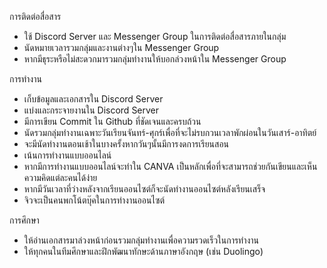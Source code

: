 การติดต่อสื่อสาร
- ใช้ Discord Server และ Messenger Group ในการติดต่อสื่อสารภายในกลุ่ม
- นัดหมายเวลารวมกลุ่มและงานต่างๆใน Messenger Group
- หากมีธุระหรือไม่สะดวกมารวมกลุ่มทำงานให้บอกล่วงหน้าใน Messenger Group

การทำงาน
- เก็บข้อมูลและเอกสารใน Discord Server 
- แบ่งและกระจายงานใน Discord Server 
- มีการเขียน Commit ใน Github ที่ชัดเจนและครบถ้วน
- นัดรวมกลุ่มทำงานเฉพาะวันเรียนจันทร์-ศุกร์เพื่อที่จะไม่รบกวนเวลาพักผ่อนในวันเสาร์-อาทิตย์
- จะมีนัดทำงานตอนเช้าในบางครั้งหากวันๆนั้นมีการงดการเรียนสอน
- เน้นการทำงานแบบออนไลน์
- หากมีการทำงานแบบออนไลน์จะทำใน CANVA เป็นหลักเพื่อที่จะสามารถช่วยกันเขียนและเห็นความคิดแต่ละคนได้ง่าย
- หากมีวันเวลาที่ว่างหลังจากเรียนออนไซต์ก็จะนัดทำงานออนไซต์หลังเรียนเสร็จ
- จิวจะเป็นคนพกโน้ตบุ๊คในการทำงานออนไซต์

การศึกษา
- ให้อ่านเอกสารมาล่วงหน้าก่อนรวมกลุ่มทำงานเพื่อความรวดเร็วในการทำงาน
- ให้ทุกคนในทีมศึกษาและฝึกพัฒนาทักษะด้านภาษาอังกฤษ (เช่น Duolingo)
